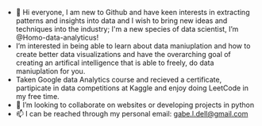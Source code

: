 - 👋 Hi everyone, I am new to Github and have keen interests in extracting patterns and insights into data and I wish to bring new ideas and techniques into the industry; I'm a new species of data scientist, I’m @Homo-data-analyticus!
- I’m interested in being able to learn about data maniuplation and how to create better data visualizations and have the overarching goal of creating an artifical intelligence that is able to freely, do data maniuplation for you. 
- Taken Google data Analytics course and recieved a certificate, partipicate in data competitions at Kaggle and enjoy doing LeetCode in my free time.
- 💞️ I’m looking to collaborate on websites or developing projects in python
- 📫 I can be reached through my personal email: gabe.l.dell@gmail.com 

